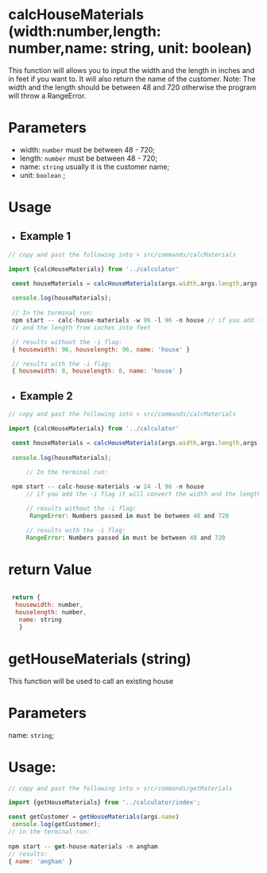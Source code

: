 # calcHouseMaterials (width:number,length: number,name: string, unit: boolean)

This function will allows you to input the width and the length in inches and in feet if you want to. It will also return the name of the customer.
Note: The width and the length should be between 48 and 720 otherwise the program will throw a RangeError. 

# Parameters 
- width: `number` must be between 48 - 720;
- length: `number` must be between 48 - 720;
- name: `string` usually it is the customer name;
- unit: `boolean` ;

# Usage 
- ## Example 1
```javascript
// copy and past the following into > src/commands/calcMaterials

import {calcHouseMaterials} from '../calculator'

 const houseMaterials = calcHouseMaterials(args.width,args.length,args.name,args.isFeet)
        
 console.log(houseMaterials); 
 
 // In the terminal run:
 npm start -- calc-house-materials -w 96 -l 96 -n house // if you add the -i flag it will convert the width 
 // and the length from inches into feet

 // results without the -i flag: 
 { housewidth: 96, houselength: 96, name: 'house' }

 // results with the -i flag:
 { housewidth: 8, houselength: 8, name: 'house' }
```

- ## Example 2
```javascript
// copy and past the following into > src/commands/calcMaterials

import {calcHouseMaterials} from '../calculator'

 const houseMaterials = calcHouseMaterials(args.width,args.length,args.name,args.isFeet)
        
 console.log(houseMaterials); 
 
     // In the terminal run:

 npm start -- calc-house-materials -w 24 -l 96 -n house   
     // if you add the -i flag it will convert the width and the length from inches into feet

     // results without the -i flag: 
      RangeError: Numbers passed in must be between 48 and 720

     // results with the -i flag:
     RangeError: Numbers passed in must be between 48 and 720
```




# return Value
```javascript

 return {
  housewidth: number,
  houselength: number,
   name: string
   }
```
# getHouseMaterials (string)
 This function will be used to call an existing house 

 # Parameters
 name: `string`;

 # Usage: 
```javascript
// copy and past the following into > src/commands/getMaterials

import {getHouseMaterials} from '../calculator/index';

const getCustomer = getHouseMaterials(args.name)
 console.log(getCustomer);
// in the terminal run:
 
npm start -- get-house-materials -n angham
// results:
{ name: 'angham' }
```
